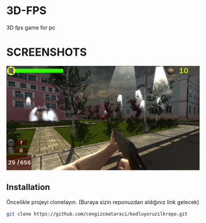 # 3D-FPS
 3D fps game for pc
 
# SCREENSHOTS
![Screenshot 2023-09-11 at 20-02-10 denizkorkmaz52_kodluyoruzilkrepo Kodluyoruz Eğitimi kapsamında açtığım ilk repo](https://github.com/denizkorkmaz52/3D-PC-FPS/blob/main/Game%20ScreenShots/Game%20Scene.PNG)



## Installation

Öncelikle projeyi clonelayın. (Buraya sizin reponuzdan aldığınız link gelecek)

```bash
git clone https://github.com/cengizcmataraci/kodluyoruzilkrepo.git
```
